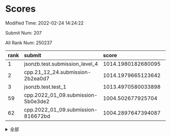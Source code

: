 # Scores

Modified Time: 2022-02-24 14:24:22

Submit Num: 207

All Rank Num: 250237

| rank |               submit               |       score        |       sigma        | pk_num |
| :--- | :--------------------------------- | :----------------- | :----------------- | :----- |
| 1    | jsonzb.test.submission_level_4     | 1014.1980182680095 | 0.8191790598107236 | 4836   |
| 2    | cpp.21_12_24.submission-2b2ea0d7   | 1014.1979665123642 | 0.8158896237379867 | 4836   |
| 3    | jsonzb.test.test_1                 | 1013.4970580033898 | 0.7996559761277214 | 4831   |
| 59   | cpp.2022_01_09.submission-5b0e3de2 | 1004.502677925704  | 0.7105499156884816 | 4836   |
| 62   | cpp.2022_01_09.submission-816672bd | 1004.2897647394087 | 0.7185568290174553 | 4835   |


<details>
<summary>全部</summary>

| rank |                 submit                 |       score        |       sigma        | pk_num |
| :--- | :------------------------------------- | :----------------- | :----------------- | :----- |
| 1    | jsonzb.test.submission_level_4         | 1014.1980182680095 | 0.8191790598107236 | 4836   |
| 2    | cpp.21_12_24.submission-2b2ea0d7       | 1014.1979665123642 | 0.8158896237379867 | 4836   |
| 3    | jsonzb.test.test_1                     | 1013.4970580033898 | 0.7996559761277214 | 4831   |
| 4    | gobigger.level_3.submission_level_3_39 | 1011.4995285762886 | 0.7795768656340422 | 4831   |
| 5    | gobigger.level_3.submission_level_3_25 | 1011.31905743803   | 0.7785994060639748 | 4833   |
| 6    | gobigger.level_3.submission_level_3_32 | 1011.2341674044737 | 0.7718855212923024 | 4830   |
| 7    | gobigger.level_3.submission_level_3_41 | 1011.1779105536215 | 0.7700839008977366 | 4840   |
| 8    | gobigger.level_3.submission_level_3_33 | 1011.0932985340013 | 0.7629018417172959 | 4833   |
| 9    | gobigger.level_3.submission_level_3_1  | 1011.0512725295032 | 0.7605900007027835 | 4840   |
| 10   | gobigger.level_3.submission_level_3_42 | 1010.8631220555253 | 0.7662184996383514 | 4835   |
| 11   | gobigger.level_3.submission_level_3_45 | 1010.8247021231392 | 0.7527673319934863 | 4830   |
| 12   | gobigger.level_3.submission_level_3_3  | 1010.7372401164342 | 0.7674276797859984 | 4835   |
| 13   | gobigger.level_3.submission_level_3_30 | 1010.6235745901333 | 0.7516680276195477 | 4837   |
| 14   | gobigger.level_3.submission_level_3_36 | 1010.5669335489832 | 0.7634585912480515 | 4835   |
| 15   | gobigger.level_3.submission_level_3_15 | 1010.5416851218355 | 0.7713201899232439 | 4836   |
| 16   | gobigger.level_3.submission_level_3_20 | 1010.5304135650506 | 0.7440393746926215 | 4839   |
| 17   | gobigger.level_3.submission_level_3_7  | 1010.4990171653785 | 0.7540524013557692 | 4841   |
| 18   | gobigger.level_3.submission_level_3_11 | 1010.4894481277005 | 0.7683833847826455 | 4837   |
| 19   | gobigger.level_3.submission_level_3_28 | 1010.430292020214  | 0.7624025261974069 | 4831   |
| 20   | gobigger.level_3.submission_level_3_37 | 1010.4281973948615 | 0.7630750797701591 | 4832   |
| 21   | gobigger.level_3.submission_level_3_21 | 1010.2562853552116 | 0.754713318307672  | 4838   |
| 22   | gobigger.level_3.submission_level_3_2  | 1010.2543271421561 | 0.7631500274927214 | 4832   |
| 23   | gobigger.level_3.submission_level_3_27 | 1010.0868105550558 | 0.751272982680885  | 4840   |
| 24   | gobigger.level_3.submission_level_3_16 | 1010.0438116287951 | 0.7691272983094647 | 4837   |
| 25   | gobigger.level_3.submission_level_3_26 | 1010.0086478934678 | 0.7826037521218286 | 4833   |
| 26   | gobigger.level_3.submission_level_3_38 | 1009.9581360392854 | 0.7620953410107327 | 4831   |
| 27   | gobigger.level_3.submission_level_3_17 | 1009.9365968111362 | 0.7559689045045598 | 4838   |
| 28   | gobigger.level_3.submission_level_3_6  | 1009.9000359492593 | 0.7478690388508719 | 4841   |
| 29   | gobigger.level_3.submission_level_3_43 | 1009.8328642200689 | 0.7433469048238304 | 4838   |
| 30   | gobigger.level_3.submission_level_3_18 | 1009.8255087981028 | 0.7567676358506209 | 4837   |
| 31   | gobigger.level_3.submission_level_3_23 | 1009.669636216891  | 0.752074731075382  | 4835   |
| 32   | gobigger.level_3.submission_level_3_49 | 1009.6118072497475 | 0.7413422003501285 | 4833   |
| 33   | gobigger.level_3.submission_level_3_46 | 1009.6112145574272 | 0.7565404579627291 | 4838   |
| 34   | gobigger.level_3.submission_level_3_13 | 1009.6112121015718 | 0.7447606500828324 | 4837   |
| 35   | gobigger.level_3.submission_level_3_10 | 1009.5790462495462 | 0.7455227100059814 | 4834   |
| 36   | gobigger.level_3.submission_level_3_12 | 1009.555986788819  | 0.7659617052585591 | 4834   |
| 37   | gobigger.level_3.submission_level_3_35 | 1009.5436575999121 | 0.7679719467927474 | 4840   |
| 38   | gobigger.level_3.submission_level_3_48 | 1009.5329164318621 | 0.7725418107757166 | 4832   |
| 39   | gobigger.level_3.submission_level_3_9  | 1009.3621597910329 | 0.75599673471569   | 4833   |
| 40   | gobigger.level_3.submission_level_3_8  | 1009.3362734807964 | 0.7506709830520586 | 4835   |
| 41   | gobigger.level_3.submission_level_3_24 | 1009.2805076547509 | 0.7664550703410892 | 4837   |
| 42   | gobigger.level_3.submission_level_3_14 | 1009.2726643868176 | 0.7405357067273779 | 4836   |
| 43   | gobigger.level_3.submission_level_3_40 | 1009.2186133764144 | 0.7416859759603602 | 4838   |
| 44   | gobigger.level_3.submission_level_3_47 | 1009.1641428952827 | 0.7483266300901634 | 4837   |
| 45   | gobigger.level_3.submission_level_3_34 | 1009.155210063616  | 0.7556185424200647 | 4837   |
| 46   | gobigger.level_3.submission_level_3_0  | 1009.1398362988737 | 0.737917228742005  | 4831   |
| 47   | gobigger.level_3.submission_level_3_29 | 1009.0676924019097 | 0.7491439635337633 | 4833   |
| 48   | gobigger.level_3.submission_level_3_31 | 1009.0201637867845 | 0.7490974701855806 | 4835   |
| 49   | gobigger.level_3.submission_level_3_19 | 1008.9184703329581 | 0.7592658182912099 | 4838   |
| 50   | gobigger.level_3.submission_level_3_44 | 1008.570711729765  | 0.7190113107829073 | 4835   |
| 51   | gobigger.level_3.submission_level_3_22 | 1008.5645019464323 | 0.7497788738682288 | 4836   |
| 52   | gobigger.level_3.submission_level_3_4  | 1008.3098442001744 | 0.7567960849229804 | 4836   |
| 53   | gobigger.level_3.submission_level_3_5  | 1008.3079568126606 | 0.7413233178235671 | 4837   |
| 54   | gobigger.level_1.submission_level_1_29 | 1006.2656316561028 | 0.7206797637470862 | 4832   |
| 55   | gobigger.level_1.submission_level_1_39 | 1004.9106124922386 | 0.7306746467745227 | 4832   |
| 56   | gobigger.level_1.submission_level_1_23 | 1004.7386751721725 | 0.7267951129793279 | 4837   |
| 57   | gobigger.level_1.submission_level_1_34 | 1004.6451293340086 | 0.7028579495273591 | 4829   |
| 58   | gobigger.level_1.submission_level_1_16 | 1004.602787831238  | 0.7174300233704175 | 4835   |
| 59   | cpp.2022_01_09.submission-5b0e3de2     | 1004.502677925704  | 0.7105499156884816 | 4836   |
| 60   | gobigger.level_1.submission_level_1_27 | 1004.3250231583957 | 0.7137546443029172 | 4833   |
| 61   | gobigger.level_1.submission_level_1_18 | 1004.2941450831884 | 0.7253753677310893 | 4837   |
| 62   | cpp.2022_01_09.submission-816672bd     | 1004.2897647394087 | 0.7185568290174553 | 4835   |
| 63   | gobigger.level_1.submission_level_1_12 | 1004.1330641361686 | 0.718125791722941  | 4841   |
| 64   | gobigger.level_1.submission_level_1_1  | 1004.1330565036269 | 0.725243200916199  | 4838   |
| 65   | gobigger.level_1.submission_level_1_28 | 1004.0202048381237 | 0.7256087356680148 | 4835   |
| 66   | gobigger.level_1.submission_level_1_14 | 1003.9124801376288 | 0.7137042412645975 | 4835   |
| 67   | gobigger.level_1.submission_level_1_48 | 1003.8746557320201 | 0.7209460417220379 | 4837   |
| 68   | gobigger.level_1.submission_level_1_0  | 1003.8477685633126 | 0.7073347391487438 | 4833   |
| 69   | gobigger.level_1.submission_level_1_17 | 1003.8428019758506 | 0.7179706987247912 | 4834   |
| 70   | gobigger.level_1.submission_level_1_44 | 1003.8340519398371 | 0.7344785388595145 | 4837   |
| 71   | gobigger.level_1.submission_level_1_26 | 1003.8053498073721 | 0.7201586072833175 | 4839   |
| 72   | gobigger.level_1.submission_level_1_6  | 1003.7885893852404 | 0.7053964619301207 | 4835   |
| 73   | gobigger.level_1.submission_level_1_13 | 1003.7282276069053 | 0.7293374174460533 | 4838   |
| 74   | gobigger.level_1.submission_level_1_46 | 1003.7145956149326 | 0.7168301797998584 | 4837   |
| 75   | gobigger.level_1.submission_level_1_2  | 1003.7005511358934 | 0.7220329401798792 | 4839   |
| 76   | gobigger.level_1.submission_level_1_35 | 1003.599614785884  | 0.7115622163596226 | 4836   |
| 77   | gobigger.level_1.submission_level_1_49 | 1003.4343045617743 | 0.7200967506726426 | 4842   |
| 78   | gobigger.level_1.submission_level_1_4  | 1003.4335961295317 | 0.7134303990261666 | 4832   |
| 79   | gobigger.level_1.submission_level_1_31 | 1003.3697172486941 | 0.7194582414288965 | 4830   |
| 80   | gobigger.level_1.submission_level_1_11 | 1003.3644174212436 | 0.7248778391953841 | 4835   |
| 81   | gobigger.level_1.submission_level_1_36 | 1003.2649455851332 | 0.7056667903061858 | 4836   |
| 82   | gobigger.level_1.submission_level_1_10 | 1003.2619338749399 | 0.7069696447765357 | 4836   |
| 83   | gobigger.level_1.submission_level_1_8  | 1003.2364639767828 | 0.7108953846944429 | 4835   |
| 84   | gobigger.level_1.submission_level_1_42 | 1003.1816606810634 | 0.7281804060805277 | 4842   |
| 85   | gobigger.level_1.submission_level_1_47 | 1003.0209089451317 | 0.7145424684468421 | 4837   |
| 86   | gobigger.level_1.submission_level_1_3  | 1002.9875021910409 | 0.7122217957896945 | 4839   |
| 87   | gobigger.level_1.submission_level_1_41 | 1002.9094289877082 | 0.7135566895239688 | 4838   |
| 88   | gobigger.level_1.submission_level_1_32 | 1002.8934474890863 | 0.7170188016074629 | 4833   |
| 89   | gobigger.level_1.submission_level_1_15 | 1002.8200850015951 | 0.707011911020484  | 4835   |
| 90   | gobigger.level_1.submission_level_1_45 | 1002.7904260939295 | 0.7199723683605803 | 4838   |
| 91   | gobigger.level_1.submission_level_1_25 | 1002.6198643375566 | 0.712214536553847  | 4834   |
| 92   | gobigger.level_1.submission_level_1_38 | 1002.5589905647032 | 0.7074414898843004 | 4835   |
| 93   | gobigger.level_1.submission_level_1_7  | 1002.53159537664   | 0.6995759718580475 | 4834   |
| 94   | gobigger.level_1.submission_level_1_33 | 1002.5126430622081 | 0.719574182193164  | 4828   |
| 95   | gobigger.level_1.submission_level_1_22 | 1002.4944198812893 | 0.7094674178381666 | 4835   |
| 96   | gobigger.level_1.submission_level_1_21 | 1002.398847188615  | 0.720719512636093  | 4835   |
| 97   | gobigger.level_1.submission_level_1_24 | 1002.3788667799745 | 0.7101085536880977 | 4839   |
| 98   | gobigger.level_1.submission_level_1_40 | 1002.3108287929845 | 0.7092247380401552 | 4831   |
| 99   | gobigger.level_1.submission_level_1_43 | 1002.18612474091   | 0.7153197977470673 | 4836   |
| 100  | gobigger.level_1.submission_level_1_19 | 1002.0677600759875 | 0.712553867231897  | 4837   |
| 101  | gobigger.level_1.submission_level_1_20 | 1001.9535255604239 | 0.7194181592333925 | 4839   |
| 102  | gobigger.level_1.submission_level_1_5  | 1001.9281223803431 | 0.7117164127122867 | 4832   |
| 103  | gobigger.level_1.submission_level_1_30 | 1001.9275687789195 | 0.7139711974736442 | 4837   |
| 104  | gobigger.level_1.submission_level_1_37 | 1001.5531121414432 | 0.7166780995072678 | 4833   |
| 105  | gobigger.level_1.submission_level_1_9  | 1000.9834442065866 | 0.7105714786825803 | 4834   |
| 106  | gobigger.random.submission_random_3    | 997.8303608359864  | 0.7044706065339303 | 4836   |
| 107  | gobigger.random.submission_random_39   | 997.4787103439871  | 0.723807787086457  | 4834   |
| 108  | gobigger.random.submission_random_36   | 996.9218899305895  | 0.7083505163577136 | 4838   |
| 109  | gobigger.random.submission_random_42   | 996.8678099270014  | 0.7050537141260452 | 4838   |
| 110  | gobigger.random.submission_random_0    | 996.8573254153977  | 0.7077776805845323 | 4838   |
| 111  | gobigger.random.submission_random_41   | 996.8263103972718  | 0.7135819463158445 | 4833   |
| 112  | gobigger.random.submission_random_24   | 996.6722322292176  | 0.6998643526558066 | 4835   |
| 113  | gobigger.random.submission_random_6    | 996.6682351448175  | 0.7061280796680495 | 4837   |
| 114  | gobigger.random.submission_random_43   | 996.6544756575126  | 0.6984406582793404 | 4836   |
| 115  | gobigger.random.submission_random_12   | 996.618122330489   | 0.7023885928338487 | 4834   |
| 116  | gobigger.random.submission_random_30   | 996.603684553318   | 0.7146153482211429 | 4838   |
| 117  | gobigger.random.submission_random_25   | 996.5331245000652  | 0.7157597317183132 | 4833   |
| 118  | gobigger.random.submission_random_44   | 996.4428362060564  | 0.7074411548870456 | 4836   |
| 119  | gobigger.random.submission_random_9    | 996.4039976019444  | 0.7005131151987182 | 4836   |
| 120  | gobigger.random.submission_random_5    | 996.3956395134288  | 0.7060560219156514 | 4833   |
| 121  | gobigger.random.submission_random_18   | 996.3341012090914  | 0.698952008723317  | 4837   |
| 122  | gobigger.random.submission_random_37   | 996.239776501279   | 0.7056136983206606 | 4833   |
| 123  | gobigger.random.submission_random_1    | 996.1909399236166  | 0.7084774715972022 | 4838   |
| 124  | gobigger.random.submission_random_35   | 996.1674816341489  | 0.7023318666596912 | 4836   |
| 125  | gobigger.random.submission_random_20   | 996.1299265263655  | 0.6970477363914819 | 4836   |
| 126  | gobigger.random.submission_random_40   | 996.117936763524   | 0.702025509476506  | 4840   |
| 127  | gobigger.random.submission_random_19   | 996.1048191094012  | 0.7210437703349031 | 4830   |
| 128  | gobigger.random.submission_random_27   | 996.0947313043417  | 0.704546625811916  | 4834   |
| 129  | gobigger.random.submission_random_33   | 995.9848609787775  | 0.7150038779430097 | 4832   |
| 130  | gobigger.random.submission_random_48   | 995.9624362231372  | 0.7233527063530525 | 4839   |
| 131  | gobigger.random.submission_random_15   | 995.9017247595029  | 0.7015998225606488 | 4836   |
| 132  | gobigger.random.submission_random_21   | 995.8448404605781  | 0.7226091319044655 | 4837   |
| 133  | gobigger.random.submission_random_13   | 995.8077095389294  | 0.7067439694475799 | 4836   |
| 134  | gobigger.random.submission_random_7    | 995.8060350062528  | 0.7132324201183665 | 4838   |
| 135  | gobigger.random.submission_random_49   | 995.8043130173772  | 0.7010910850087188 | 4831   |
| 136  | gobigger.random.submission_random_14   | 995.7801484202832  | 0.7030718067246767 | 4841   |
| 137  | gobigger.random.submission_random_17   | 995.7760823436996  | 0.7149022478971339 | 4836   |
| 138  | gobigger.random.submission_random_4    | 995.7231872617034  | 0.7124588764722268 | 4838   |
| 139  | gobigger.random.submission_random_16   | 995.7037828691496  | 0.7131966832021684 | 4833   |
| 140  | gobigger.random.submission_random_10   | 995.6659680968588  | 0.7018735483699181 | 4831   |
| 141  | gobigger.random.submission_random_26   | 995.6260887847094  | 0.7135731504159323 | 4836   |
| 142  | gobigger.random.submission_random_32   | 995.605294635241   | 0.7025794981313545 | 4834   |
| 143  | gobigger.random.submission_random_22   | 995.5145939184938  | 0.7319028504713868 | 4834   |
| 144  | gobigger.random.submission_random_28   | 995.4086838566034  | 0.7202234745515382 | 4835   |
| 145  | gobigger.random.submission_random_45   | 995.2840033839434  | 0.7101378902968335 | 4834   |
| 146  | gobigger.random.submission_random_23   | 995.1413746410703  | 0.7118455969796464 | 4835   |
| 147  | gobigger.random.submission_random_29   | 995.1293721035576  | 0.7135274422935681 | 4835   |
| 148  | gobigger.random.submission_random_2    | 995.0949729762916  | 0.7172958080265561 | 4839   |
| 149  | gobigger.random.submission_random_38   | 995.0732261019118  | 0.7146117474348581 | 4835   |
| 150  | gobigger.random.submission_random_46   | 994.9623822917298  | 0.7225710629830857 | 4839   |
| 151  | gobigger.level_2.submission_level_2_39 | 994.8716134943876  | 0.7327433398410731 | 4836   |
| 152  | gobigger.random.submission_random_34   | 994.8622672853573  | 0.7004237302088403 | 4831   |
| 153  | gobigger.level_2.submission_level_2_4  | 994.6944262799201  | 0.732684998915554  | 4836   |
| 154  | gobigger.random.submission_random_47   | 994.686480592544   | 0.7119787846865304 | 4837   |
| 155  | gobigger.random.submission_random_11   | 994.6731007949429  | 0.7436728468380492 | 4838   |
| 156  | gobigger.random.submission_random_8    | 994.5204016759777  | 0.7165322056487582 | 4838   |
| 157  | gobigger.random.submission_random_31   | 994.1355214616475  | 0.718834020722114  | 4836   |
| 158  | gobigger.level_2.submission_level_2_19 | 993.8682741004726  | 0.7266149922375975 | 4833   |
| 159  | gobigger.level_2.submission_level_2_22 | 993.5557723049965  | 0.7232117046789188 | 4832   |
| 160  | gobigger.level_2.submission_level_2_47 | 993.2507217394744  | 0.7444189312758885 | 4831   |
| 161  | gobigger.level_2.submission_level_2_48 | 993.2290175902582  | 0.7339725828542386 | 4834   |
| 162  | gobigger.level_2.submission_level_2_21 | 993.2248056771764  | 0.7332243206797845 | 4842   |
| 163  | gobigger.level_2.submission_level_2_7  | 992.9475066101407  | 0.739139365029451  | 4835   |
| 164  | gobigger.level_2.submission_level_2_23 | 992.8527362780737  | 0.7471812866076423 | 4830   |
| 165  | gobigger.level_2.submission_level_2_36 | 992.8079551866333  | 0.7622481872294538 | 4834   |
| 166  | gobigger.level_2.submission_level_2_29 | 992.8007465874024  | 0.7410509924904657 | 4836   |
| 167  | gobigger.level_2.submission_level_2_12 | 992.7250314930067  | 0.7296435352928923 | 4837   |
| 168  | gobigger.level_2.submission_level_2_5  | 992.7117180515086  | 0.735201111018855  | 4838   |
| 169  | gobigger.level_2.submission_level_2_9  | 992.6955358658981  | 0.7433927017782721 | 4835   |
| 170  | gobigger.level_2.submission_level_2_16 | 992.6543858724351  | 0.7482792643007422 | 4836   |
| 171  | gobigger.level_2.submission_level_2_30 | 992.6084973221281  | 0.744978138511042  | 4841   |
| 172  | gobigger.level_2.submission_level_2_24 | 992.5039205805099  | 0.7361334862436231 | 4838   |
| 173  | gobigger.level_2.submission_level_2_14 | 992.4994445180582  | 0.7381953265091201 | 4829   |
| 174  | gobigger.level_2.submission_level_2_41 | 992.484277616273   | 0.7430748476985171 | 4841   |
| 175  | gobigger.level_2.submission_level_2_6  | 992.427477125193   | 0.7505061329496261 | 4838   |
| 176  | gobigger.level_2.submission_level_2_31 | 992.3448878825969  | 0.747086572224933  | 4837   |
| 177  | gobigger.level_2.submission_level_2_8  | 992.3281644504424  | 0.7465469982982011 | 4837   |
| 178  | gobigger.level_2.submission_level_2_32 | 992.3004912327244  | 0.7419926960545309 | 4834   |
| 179  | gobigger.level_2.submission_level_2_2  | 992.2349167955454  | 0.7431100619732043 | 4836   |
| 180  | gobigger.level_2.submission_level_2_49 | 992.1938749911616  | 0.7513879664318549 | 4837   |
| 181  | gobigger.level_2.submission_level_2_25 | 992.0890722428057  | 0.7456705371784058 | 4833   |
| 182  | gobigger.level_2.submission_level_2_18 | 991.9938375614266  | 0.7598114636482916 | 4839   |
| 183  | gobigger.level_2.submission_level_2_15 | 991.9387927851373  | 0.7516983595323418 | 4832   |
| 184  | gobigger.level_2.submission_level_2_10 | 991.7845513586752  | 0.7508761602866638 | 4838   |
| 185  | gobigger.level_2.submission_level_2_33 | 991.7620115315503  | 0.730159187179236  | 4834   |
| 186  | gobigger.level_2.submission_level_2_34 | 991.7584626497525  | 0.7427999740159237 | 4836   |
| 187  | gobigger.level_2.submission_level_2_44 | 991.7282798503437  | 0.7370390460370693 | 4832   |
| 188  | gobigger.level_2.submission_level_2_40 | 991.7159498571224  | 0.7631508587748836 | 4832   |
| 189  | gobigger.level_2.submission_level_2_17 | 991.7097848579195  | 0.7516283904160619 | 4834   |
| 190  | gobigger.level_2.submission_level_2_13 | 991.6168740633861  | 0.7520830908362579 | 4832   |
| 191  | gobigger.level_2.submission_level_2_42 | 991.6002253802124  | 0.7373291540797473 | 4837   |
| 192  | gobigger.level_2.submission_level_2_26 | 991.5329345453584  | 0.746081229888919  | 4829   |
| 193  | gobigger.level_2.submission_level_2_35 | 991.5067697726777  | 0.7361252337066962 | 4836   |
| 194  | gobigger.level_2.submission_level_2_28 | 991.4755780994162  | 0.7501542859273547 | 4837   |
| 195  | gobigger.level_2.submission_level_2_27 | 991.4657243754955  | 0.7450800434061778 | 4832   |
| 196  | gobigger.level_2.submission_level_2_3  | 991.3970299668964  | 0.7516007068017869 | 4833   |
| 197  | gobigger.level_2.submission_level_2_1  | 991.1760768273267  | 0.7468220890033507 | 4841   |
| 198  | gobigger.level_2.submission_level_2_46 | 991.075577850513   | 0.7381017274835046 | 4838   |
| 199  | gobigger.level_2.submission_level_2_11 | 991.0063705588094  | 0.7604882184723848 | 4834   |
| 200  | gobigger.level_2.submission_level_2_20 | 990.9307002691737  | 0.7743791683118664 | 4835   |
| 201  | gobigger.level_2.submission_level_2_43 | 990.6479350510889  | 0.7884286650213347 | 4832   |
| 202  | gobigger.level_2.submission_level_2_45 | 990.6258441124215  | 0.7832169633440875 | 4834   |
| 203  | gobigger.level_2.submission_level_2_37 | 990.4697193129432  | 0.7637664500974576 | 4839   |
| 204  | gobigger.level_2.submission_level_2_0  | 990.4348434291184  | 0.7536833839659753 | 4838   |
| 205  | gobigger.level_2.submission_level_2_38 | 989.6646135928075  | 0.7996152991436334 | 4835   |
| 206  | gobigger.none.submission_none_1        | 977.7223373354961  | 1.3624761648690211 | 4839   |
| 207  | gobigger.none.submission_none_0        | 976.2065005384976  | 1.4602289439955378 | 4837   |

</details>